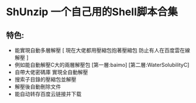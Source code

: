 # ShUnzip 一个自己用的Shell脚本合集
## 特色:
*   能實現自動多層解壓 [ 現在大佬都用壓縮包抱著壓縮包 防止有人在百度雲在線解壓 ]
  *  例如能自動解壓C大的兩層解壓包 [第一層:baimo] [第二層:WaterSolubilityC]
*   自帶大佬密碼庫 實現全自動解壓
*   搜索子目錄的壓縮包並解壓
*   解壓後自動刪除文件
*   能自动转存百度云链接并下载
